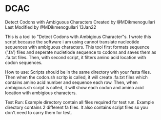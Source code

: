 # DCAC
Detect Codons with Ambiguous Characters
Created by @MDikmenogullari Last Modified by @MDikmenogullari 13Jan22

This is a tool to "Detect Codons with Ambigious Character"s. I wrote this script because the software i am using cannot translate nucleotide sequences with ambiguous characters. This tool first formats sequence ('.fa') files and seperate nucletiode sequence to codons and saves them as .fa.txt files. Then, with second script, it filters amino acid location with codon sequences.

How to use: Scripts should be in the same directory with your fasta files. Then when the codon.sh scritp is called, it will create .fa.txt files which contains amino acid number and sequence each row. Then, when ambigious.sh script is called, it will show each codon and amino acid location with ambigious characters.

Test Run: Example directory contain all files required for test run. Example directory contains 2 different fa files. It also contains script files so you don't need to carry them for test. 
